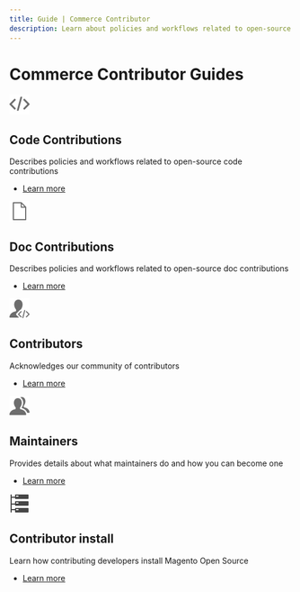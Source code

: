 ```yaml
---
title: Guide | Commerce Contributor
description: Learn about policies and workflows related to open-source code contributions.
---
```


# Commerce Contributor Guides

<Image-text slots="image, heading, text, links" width="50%"/>

![Code contributions](../_images/code.svg)

## Code Contributions

Describes policies and workflows related to open-source code contributions

*  [Learn more](code-contributions/index.md)

<Image-text slots="image, heading, text, links" width="50%"/>

![Doc contributions](../_images/doc.svg)

## Doc Contributions

Describes policies and workflows related to open-source doc contributions

*  [Learn more](doc-contributions/index.md)

<Image-text slots="image, heading, text, links" width="50%"/>

![Contributors](../_images/contributors.svg)

## Contributors

Acknowledges our community of contributors

*  [Learn more](contributors/index.md)

<Image-text slots="image, heading, text, links" width="50%"/>

![Maintainers](../_images/maintainers.svg)

## Maintainers

Provides details about what maintainers do and how you can become one

*  [Learn more](maintainers/index.md)

<Image-text slots="image, heading, text, links" width="50%"/>

![Contributor install](../_images/install.svg)

## Contributor install

Learn how contributing developers install Magento Open Source

*  [Learn more](install/index.md)
